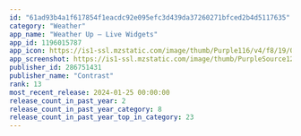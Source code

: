 ```yaml
---
id: "61ad93b4a1f617854f1eacdc92e095efc3d439da37260271bfced2b4d5117635"
category: "Weather"
app_name: "Weather Up — Live Widgets"
app_id: 1196015787
app_icon: https://is1-ssl.mzstatic.com/image/thumb/Purple116/v4/f8/19/0b/f8190b3a-8c09-6f12-5dd4-2c32fe7eb480/AppIconNew-0-0-1x_U007emarketing-0-7-0-85-220.png/1024x1024bb.png
app_screenshot: https://is1-ssl.mzstatic.com/image/thumb/PurpleSource126/v4/b3/07/43/b3074356-2063-a1e8-77a5-4634b986358e/a0c8eff8-16ef-40e3-a56d-52baf20acf3d_Screen_1.png/1242x2208bb.png
publisher_id: 286751431
publisher_name: "Contrast"
rank: 13
most_recent_release: 2024-01-25 00:00:00
release_count_in_past_year: 2
release_count_in_past_year_category: 8
release_count_in_past_year_top_in_category: 23
---
```

